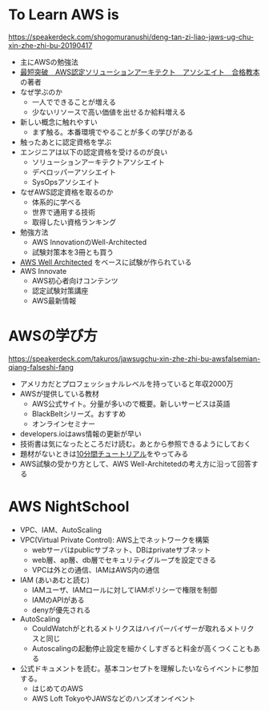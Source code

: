 # To Learn AWS is

https://speakerdeck.com/shogomuranushi/deng-tan-zi-liao-jaws-ug-chu-xin-zhe-zhi-bu-20190417

* 主にAWSの勉強法
* [最短突破　AWS認定ソリューションアーキテクト　アソシエイト　合格教本](https://www.amazon.co.jp/dp/B07NXTK26V) の著者
* なぜ学ぶのか
    * 一人でできることが増える
    * 少ないリソースで高い価値を出せるか給料増える
* 新しい概念に触れやすい
    * まず触る。本番環境でやることが多くの学びがある
* 触ったあとに認定資格を学ぶ
* エンジニアは以下の認定資格を受けるのが良い
    * ソリューションアーキテクトアソシエイト
    * デベロッパーアソシエイト
    * SysOpsアソシエイト
* なぜAWS認定資格を取るのか
    * 体系的に学べる
    * 世界で通用する技術
    * 取得したい資格ランキング
* 勉強方法
    * AWS InnovationのWell-Architected
    * 試験対策本を3冊とも買う
* [AWS Well Architected](https://www.slideshare.net/AmazonWebServicesJapan/20180807-aws-black-belt-online-seminar-aws-wellarchitected-framework) をベースに試験が作られている
* AWS Innovate
    * AWS初心者向けコンテンツ
    * 認定試験対策講座
    * AWS最新情報

# AWSの学び方

https://speakerdeck.com/takuros/jawsugchu-xin-zhe-zhi-bu-awsfalsemian-qiang-falseshi-fang

* アメリカだとプロフェッショナルレベルを持っていると年収2000万
* AWSが提供している教材
    * AWS公式サイト。分量が多いので概要。新しいサービスは英語
    * BlackBeltシリーズ。おすすめ
    * オンラインセミナー
* developers.ioはaws情報の更新が早い
* 技術書は気になったところだけ読む。あとから参照できるようにしておく
* 題材がないときは[10分間チュートリアル](https://aws.amazon.com/jp/getting-started/tutorials/)をやってみる
* AWS試験の受かり方として、AWS Well-Architetedの考え方に沿って回答する

# AWS NightSchool

* VPC、IAM、AutoScaling
* VPC(Virtual Private Control): AWS上でネットワークを構築
    * webサーバはpublicサブネット、DBはprivateサブネット
    * web層、ap層、db層でセキュリティグループを設定できる
    * VPCは外との通信、IAMはAWS内の通信
* IAM (あいあむと読む)
    * IAMユーザ、IAMロールに対してIAMポリシーで権限を制御
    * IAMのAPIがある
    * denyが優先される
* AutoScaling
    * CouldWatchがとれるメトリクスはハイパーバイザーが取れるメトリクスと同じ
    * Autoscalingの起動停止設定を細かくしすぎると料金が高くつくこともある
* 公式ドキュメントを読む。基本コンセプトを理解したいならイベントに参加する。
    * はじめてのAWS
    * AWS Loft TokyoやJAWSなどのハンズオンイベント
